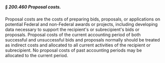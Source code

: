 ##### § 200.460 Proposal costs. #####

Proposal costs are the costs of preparing bids, proposals, or applications on potential Federal and non-Federal awards or projects, including developing data necessary to support the recipient's or subrecipient's bids or proposals. Proposal costs of the current accounting period of both successful and unsuccessful bids and proposals normally should be treated as indirect costs and allocated to all current activities of the recipient or subrecipient. No proposal costs of past accounting periods may be allocated to the current period.